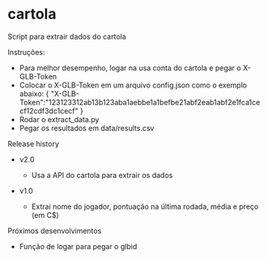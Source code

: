 # cartola
Script para extrair dados do cartola

Instruções:

- Para melhor desempenho, logar na usa conta do cartola e pegar o X-GLB-Token
- Colocar o X-GLB-Token em um arquivo config.json como o exemplo abaixo:
{
	"X-GLB-Token":"123123312ab13b123aba1aebbe1a1befbe21abf2eab1abf2e1fca1cecf12cdf3dc1cecf"
}
- Rodar o extract_data.py
- Pegar os resultados em data/results.csv

Release history

- v2.0
	
	- Usa a API do cartola para extrair os dados

- v1.0

	- Extrai nome do jogador, pontuação na última rodada, média e preço (em C$)

Próximos desenvolvimentos

- Função de logar para pegar o glbid